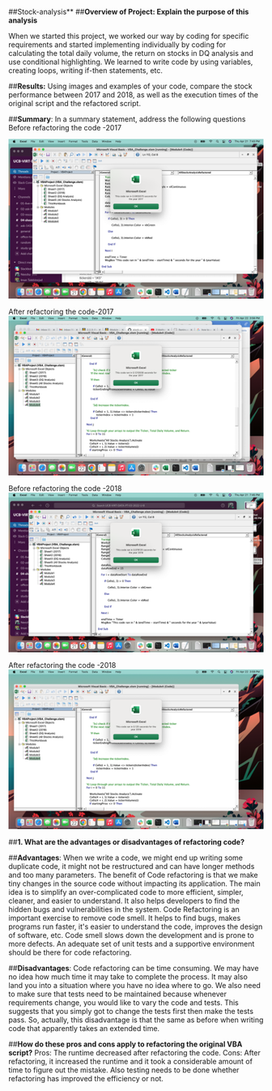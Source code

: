 ##Stock-analysis**
##**Overview of Project: Explain the purpose of this analysis**

When we started this project, we worked our way by coding for specific requirements and started implementing individually by coding for calculating the total daily volume, the return on stocks in DQ analysis and use conditional highlighting. We learned to write code by using variables, creating loops, writing if-then statements, etc. 

##**Results:**
Using images and examples of your code, compare the stock performance between 2017 and 2018, as well as the execution times of the original script and the refactored script.

##**Summary**: In a summary statement, address the following questions
Before refactoring the code -2017

![Image 2](https://github.com/neesha2022/stock-analysis/blob/main/Before%20refactoring%20-2017.png)

After refactoring the code-2017
![Image 1](https://github.com/neesha2022/stock-analysis/blob/main/After%20refactoring%20-2017.png)

Before refactoring the code -2018
![Image 3](https://github.com/neesha2022/stock-analysis/blob/main/Before%20refactoring%20-2018.png)

After refactoring the code -2018
![Image 4](https://github.com/neesha2022/stock-analysis/blob/main/After%20refactoring%20-2018.png)


##**1. What are the advantages or disadvantages of refactoring code?**

##**Advantages**:
When we write a code, we might end up writing some duplicate code, it might not be restructured and can have longer methods and too many parameters. 
The benefit of Code refactoring is that we make tiny changes in the source code without impacting its application. The main idea is to simplify an over-complicated code to more efficient, simpler, cleaner, and easier to understand. It also helps developers to find the hidden bugs and vulnerabilities in the system. 
Code Refactoring is an important exercise to remove code smell. It helps to find bugs, makes programs run faster, it's easier to understand the code, improves the design of software, etc. Code smell slows down the development and is prone to more defects. An adequate set of unit tests and a supportive environment should be there for code refactoring.

##**Disadvantages**:
Code refactoring can be time consuming. We may have no idea how much time it may take to complete the process. It may also land you into a situation where you have no idea where to go.
We also need to make sure that tests need to be maintained because whenever requirements change, you would like to vary the code and tests. This suggests that you simply got to change the tests first then make the tests pass. So, actually, this disadvantage is that the same as before when writing code that apparently takes an extended time.

##**How do these pros and cons apply to refactoring the original VBA script?**
Pros: The runtime decreased after refactoring the code. 
Cons: After refactoring, it increased the runtime and it took a considerable amount of time to figure out the mistake. Also testing needs to be done whether refactoring has improved the efficiency or not. 

